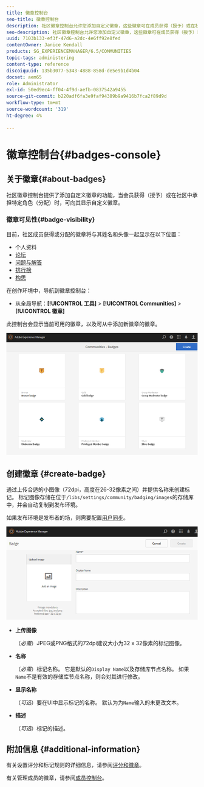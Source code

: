 ```yaml
---
title: 徽章控制台
seo-title: 徽章控制台
description: 社区徽章控制台允许您添加自定义徽章，这些徽章可在成员获得（授予）或在社区中承担特定角色（已分配）时为其显示
seo-description: 社区徽章控制台允许您添加自定义徽章，这些徽章可在成员获得（授予）或在社区中承担特定角色（已分配）时为其显示
uuid: 7103b133-ef3f-47d6-a2dc-4e6ff92e8fed
contentOwner: Janice Kendall
products: SG_EXPERIENCEMANAGER/6.5/COMMUNITIES
topic-tags: administering
content-type: reference
discoiquuid: 135b3077-5343-4888-858d-de5e9b1d4b04
docset: aem65
role: Administrator
exl-id: 50ed9ec4-ff04-4f9d-aefb-0837542a9455
source-git-commit: b220adf6fa3e9faf94389b9a9416b7fca2f89d9d
workflow-type: tm+mt
source-wordcount: '319'
ht-degree: 4%

---
```


# 徽章控制台{#badges-console}

## 关于徽章{#about-badges}

社区徽章控制台提供了添加自定义徽章的功能，当会员获得（授予）或在社区中承担特定角色（分配）时，可向其显示自定义徽章。

### 徽章可见性{#badge-visibility}

目前，社区成员获得或分配的徽章将与其姓名和头像一起显示在以下位置：

* 个人资料
* [论坛](/help/communities/forum.md)
* [问题与解答](/help/communities/working-with-qna.md)
* [排行榜](/help/communities/enabling-leaderboard.md)
* [构思](/help/communities/ideation-feature.md)

在创作环境中，导航到徽章控制台：

* 从全局导航：**[!UICONTROL 工具]** > **[!UICONTROL Communities]** > **[!UICONTROL 徽章]**

此控制台会显示当前可用的徽章，以及可从中添加新徽章的徽章。

![徽章主页](assets/badges-homepage.png)

## 创建徽章 {#create-badge}

通过上传合适的小图像（72dpi，高度在26-32像素之间）并提供名称来创建标记。 标记图像存储在位于`/libs/settings/community/badging/images`的存储库中，并会自动复制到发布环境。

如果发布环境是发布者的场，则需要配置[用户同步](/help/communities/sync.md)。

![create-badge](assets/create-badge.png)

* **上传图像**

   （*必需*）JPEG或PNG格式的72dpi建议大小为32 x 32像素的标记图像。

* **名称**

   （*必需*）标记名称。 它是默认的`Display Name`以及存储库节点名称。 如果`Name`不是有效的存储库节点名称，则会对其进行修改。

* **显示名称**

   （*可选*）要在UI中显示标记的名称。 默认为为`Name`输入的未更改文本。

* **描述**

   （*可选*）标记的描述。

## 附加信息 {#additional-information}

有关设置评分和标记规则的详细信息，请参阅[评分和徽章](/help/communities/implementing-scoring.md)。

有关管理成员的徽章，请参阅[成员控制台](/help/communities/members.md)。

